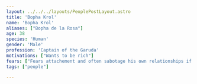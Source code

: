 ```yaml
---
layout: ../../../layouts/PeoplePostLayout.astro
title: 'Bopha Krol'
name: 'Bopha Krol'
aliases: ["Bopha de la Rosa"]
age: 38
species: 'Human'
gender: 'Male'
profession: 'Captain of the Garuda' 
motivations: ["Wants to be rich"]
fears: ["Fears attachement and often sabotage his own relationships if they get too close."]
tags: ["people"]

---
```

